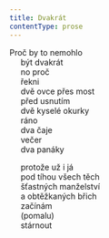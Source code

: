```yaml
---
title: Dvakrát
contentType: prose
---
```


Proč by to nemohlo  
     být dvakrát  
     no proč  
     řekni  
     dvě ovce přes most  
     před usnutím  
     dvě kyselé okurky  
     ráno  
     dva čaje  
     večer  
     dva panáky

     protože už i já  
     pod tíhou všech těch  
     šťastných manželství  
     a obtěžkaných břich  
     začínám  
     (pomalu)  
     stárnout

